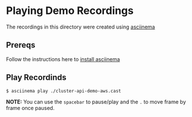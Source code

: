 # Playing Demo Recordings

The recordings in this directory were created using [asciinema](https://asciinema.org)

## Prereqs

Follow the instructions here to [install asciinema](https://asciinema.org/docs/installation)

## Play Recordinds

```shell
$ asciinema play ./cluster-api-demo-aws.cast
```

**NOTE:** You can use the `spacebar` to pause/play and the `.` to move frame by frame once paused.
